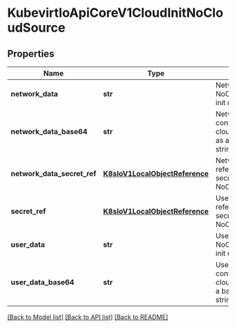# KubevirtIoApiCoreV1CloudInitNoCloudSource

## Properties
Name | Type | Description | Notes
------------ | ------------- | ------------- | -------------
**network_data** | **str** | NetworkData contains NoCloud inline cloud-init networkdata. | [optional] 
**network_data_base64** | **str** | NetworkDataBase64 contains NoCloud cloud-init networkdata as a base64 encoded string. | [optional] 
**network_data_secret_ref** | [**K8sIoV1LocalObjectReference**](K8sIoV1LocalObjectReference.md) | NetworkDataSecretRef references a k8s secret that contains NoCloud networkdata. | [optional] 
**secret_ref** | [**K8sIoV1LocalObjectReference**](K8sIoV1LocalObjectReference.md) | UserDataSecretRef references a k8s secret that contains NoCloud userdata. | [optional] 
**user_data** | **str** | UserData contains NoCloud inline cloud-init userdata. | [optional] 
**user_data_base64** | **str** | UserDataBase64 contains NoCloud cloud-init userdata as a base64 encoded string. | [optional] 

[[Back to Model list]](../README.md#documentation-for-models) [[Back to API list]](../README.md#documentation-for-api-endpoints) [[Back to README]](../README.md)


